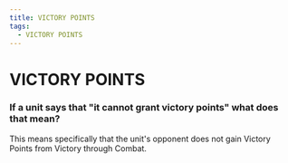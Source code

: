 ```yaml
---
title: VICTORY POINTS
tags:
  - VICTORY POINTS
---
```


# VICTORY POINTS

### If a unit says that "it cannot grant victory points" what does that mean?

 This means specifically that the unit's opponent does not gain Victory Points from Victory through Combat.

